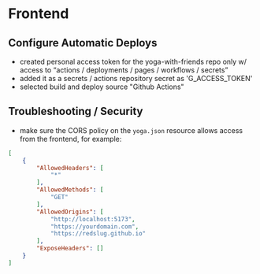 
# Frontend

## Configure Automatic Deploys
- created personal access token for the yoga-with-friends repo only w/ access to “actions / 
  deployments / pages / workflows / secrets”
- added it as a secrets / actions repository secret as 'G_ACCESS_TOKEN'
- selected build and deploy source "Github Actions"

## Troubleshooting / Security
- make sure the CORS policy on the `yoga.json` resource allows access from the frontend, for example:
```json
[
    {
        "AllowedHeaders": [
            "*"
        ],
        "AllowedMethods": [
            "GET"
        ],
        "AllowedOrigins": [
            "http://localhost:5173",
            "https://yourdomain.com",
            "https://redslug.github.io"
        ],
        "ExposeHeaders": []
    }
]
```
